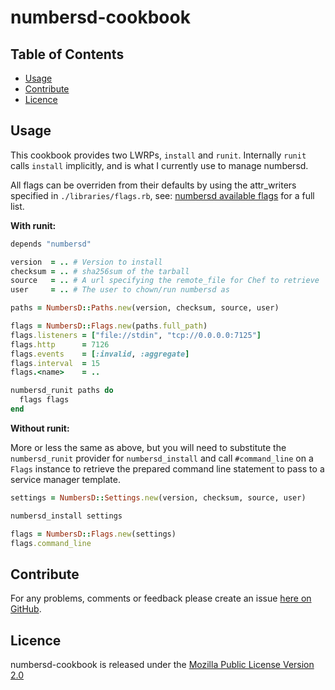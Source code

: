 # numbersd-cookbook

Table of Contents
-----------------

* [Usage](#usage)
* [Contribute](#contribute)
* [Licence](#licence)


## Usage

This cookbook provides two LWRPs, `install` and `runit`. Internally `runit`
calls `install` implicitly, and is what I currently use to manage numbersd.

All flags can be overriden from their defaults by using the attr_writers
specified in `./libraries/flags.rb`, see: [numbersd available flags](https://github.com/brendanhay/numbersd#available-flags) for a full list.

**With runit:**

```ruby
depends "numbersd"

version  = .. # Version to install
checksum = .. # sha256sum of the tarball
source   = .. # A url specifying the remote_file for Chef to retrieve
user     = .. # The user to chown/run numbersd as

paths = NumbersD::Paths.new(version, checksum, source, user)

flags = NumbersD::Flags.new(paths.full_path)
flags.listeners = ["file://stdin", "tcp://0.0.0.0:7125"]
flags.http      = 7126
flags.events    = [:invalid, :aggregate]
flags.interval  = 15
flags.<name>    = ..

numbersd_runit paths do
  flags flags
end
```

**Without runit:**

More or less the same as above, but you will need to substitute the
`numbersd_runit` provider for `numbersd_install` and call `#command_line` on a `Flags`
instance to retrieve the prepared command line statement to pass to a service manager template.

```ruby
settings = NumbersD::Settings.new(version, checksum, source, user)

numbersd_install settings

flags = NumbersD::Flags.new(settings)
flags.command_line
```


## Contribute

For any problems, comments or feedback please create an issue [here on GitHub](github.com/brendanhay/numbersd-cookbook/issues).


## Licence

numbersd-cookbook is released under the [Mozilla Public License Version 2.0](http://www.mozilla.org/MPL/)
